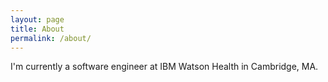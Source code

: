 ```yaml
---
layout: page
title: About
permalink: /about/
---
```


I'm currently a software engineer at IBM Watson Health in Cambridge, MA.
